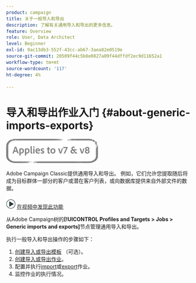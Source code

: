 ```yaml
---
product: campaign
title: 关于一般导入和导出
description: 了解有关通用导入和导出的更多信息。
feature: Overview
role: User, Data Architect
level: Beginner
exl-id: 9ac13db3-552f-43cc-ab67-3aea82e0519e
source-git-commit: 20509f44c5b8e0827a09f44dffdf2ec9d11652a1
workflow-type: tm+mt
source-wordcount: '117'
ht-degree: 4%

---
```


# 导入和导出作业入门 {#about-generic-imports-exports}

![](../../assets/common.svg)

Adobe Campaign Classic提供通用导入和导出。 例如，它们允许您提取随后将成为目标群体一部分的客户或潜在客户列表，或向数据库提供来自外部文件的数据。

![](assets/do-not-localize/how-to-video.png) [在视频中发现此功能](../../platform/using/exporting-and-importing-profiles.md#import-profiles-video)

从Adobe Campaign树的&#x200B;**[!UICONTROL Profiles and Targets > Jobs > Generic imports and exports]**&#x200B;节点管理通用导入和导出。

执行一般导入和导出操作的步骤如下：

1. [创建导入或导出模板](../../platform/using/creating-import-export-templates.md) （可选）。
1. [创建导入或导出作业](../../platform/using/creating-import-export-jobs.md)。
1. 配置并执行[import](../../platform/using/executing-import-jobs.md)或[export](../../platform/using/executing-export-jobs.md)作业。
1. [](../../platform/using/monitoring-jobs-execution.md) 监控作业的执行情况。
